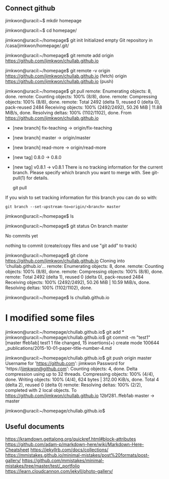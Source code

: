 ## Connect github

jimkwon@uracil:~$ mkdir homepage

jimkwon@uracil:~$ cd homepage/

jimkwon@uracil:~/homepage$ git init
Initialized empty Git repository in /casa/jimkwon/homepage/.git/

jimkwon@uracil:~/homepage$ git remote add origin https://github.com/jimkwon/chullab.github.io

jimkwon@uracil:~/homepage$ git remote -v
origin  https://github.com/jimkwon/chullab.github.io (fetch)
origin  https://github.com/jimkwon/chullab.github.io (push)

jimkwon@uracil:~/homepage$ git pull
remote: Enumerating objects: 8, done.
remote: Counting objects: 100% (8/8), done.
remote: Compressing objects: 100% (8/8), done.
remote: Total 2492 (delta 1), reused 0 (delta 0), pack-reused 2484
Receiving objects: 100% (2492/2492), 50.26 MiB | 11.88 MiB/s, done.
Resolving deltas: 100% (1102/1102), done.
From https://github.com/jimkwon/chullab.github.io
 * [new branch]      fix-teaching -> origin/fix-teaching
 * [new branch]      master       -> origin/master
 * [new branch]      read-more    -> origin/read-more
 * [new tag]         0.8.0        -> 0.8.0
 * [new tag]         v0.8.1       -> v0.8.1
There is no tracking information for the current branch.
Please specify which branch you want to merge with.
See git-pull(1) for details.

    git pull <remote> <branch>

If you wish to set tracking information for this branch you can do so with:

    git branch --set-upstream-to=origin/<branch> master

jimkwon@uracil:~/homepage$ ls

jimkwon@uracil:~/homepage$ git status
On branch master

No commits yet

nothing to commit (create/copy files and use "git add" to track)

jimkwon@uracil:~/homepage$ git clone https://github.com/jimkwon/chullab.github.io
Cloning into 'chullab.github.io'...
remote: Enumerating objects: 8, done.
remote: Counting objects: 100% (8/8), done.
remote: Compressing objects: 100% (8/8), done.
remote: Total 2492 (delta 1), reused 0 (delta 0), pack-reused 2484
Receiving objects: 100% (2492/2492), 50.26 MiB | 10.59 MiB/s, done.
Resolving deltas: 100% (1102/1102), done.

jimkwon@uracil:~/homepage$ ls
chullab.github.io

# I modified some files

jimkwon@uracil:~/homepage/chullab.github.io$ git add *
jimkwon@uracil:~/homepage/chullab.github.io$ git commit -m "test1"
[master ffeb1ab] test1
 1 file changed, 15 insertions(+)
 create mode 100644 _publications/2015-10-01-paper-title-number-4.md

jimkwon@uracil:~/homepage/chullab.github.io$ git push origin master
Username for 'https://github.com': jimkwon
Password for 'https://jimkwon@github.com':
Counting objects: 4, done.
Delta compression using up to 32 threads.
Compressing objects: 100% (4/4), done.
Writing objects: 100% (4/4), 624 bytes | 312.00 KiB/s, done.
Total 4 (delta 2), reused 0 (delta 0)
remote: Resolving deltas: 100% (2/2), completed with 2 local objects.
To https://github.com/jimkwon/chullab.github.io
   12bf281..ffeb1ab  master -> master

jimkwon@uracil:~/homepage/chullab.github.io$


## Useful documents

https://kramdown.gettalong.org/quickref.html#block-attributes
https://github.com/adam-p/markdown-here/wiki/Markdown-Here-Cheatsheet
https://jekyllrb.com/docs/collections/
https://mmistakes.github.io/minimal-mistakes/post%20formats/post-gallery/
https://github.com/mmistakes/minimal-mistakes/tree/master/test/_portfolio
https://learn.cloudcannon.com/jekyll/photo-gallery/

